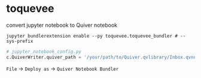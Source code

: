 # toquevee
convert jupyter notebook to Quiver notebook

```
jupyter bundlerextension enable --py toquevee.toquevee_bundler # --sys-prefix
```

```python
# jupyter_notebook_config.py
c.QuiverWriter.quiver_path = '/your/path/to/Quiver.qvlibrary/Inbox.qvnotebook'
```

`File` -> `Deploy as` -> `Quiver Notebook Bundler`
